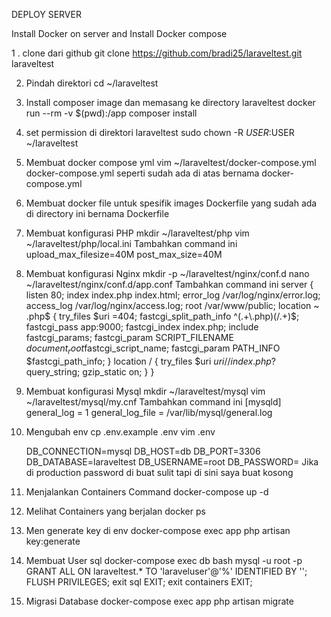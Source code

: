 DEPLOY SERVER

Install Docker on server
and Install Docker compose

1 . clone dari github
git clone https://github.com/bradi25/laraveltest.git laraveltest

2. Pindah direktori
   cd ~/laraveltest

3. Install composer image dan memasang ke directory laraveltest
   docker run --rm -v $(pwd):/app composer install

4. set permission di direktori laraveltest
   sudo chown -R $USER:$USER ~/laraveltest

5. Membuat docker compose yml
   vim ~/laraveltest/docker-compose.yml
   docker-compose.yml seperti sudah ada di atas bernama docker-compose.yml

6. Membuat docker file untuk spesifik images
   Dockerfile yang sudah ada di directory ini bernama Dockerfile

7. Membuat konfigurasi PHP
   mkdir ~/laraveltest/php
   vim ~/laraveltest/php/local.ini
   Tambahkan command ini
   upload_max_filesize=40M
   post_max_size=40M

8. Membuat konfigurasi Nginx
   mkdir -p ~/laraveltest/nginx/conf.d
   nano ~/laraveltest/nginx/conf.d/app.conf
   Tambahkan command ini
   server {
   listen 80;
   index index.php index.html;
   error_log /var/log/nginx/error.log;
   access_log /var/log/nginx/access.log;
   root /var/www/public;
   location ~ \.php$ {
   try_files $uri =404;
        fastcgi_split_path_info ^(.+\.php)(/.+)$;
   fastcgi_pass app:9000;
   fastcgi_index index.php;
   include fastcgi_params;
   fastcgi_param SCRIPT_FILENAME $document_root$fastcgi_script_name;
   fastcgi_param PATH_INFO $fastcgi_path_info;
    }
    location / {
        try_files $uri $uri/ /index.php?$query_string;
   gzip_static on;
   }
   }

9. Membuat konfigurasi Mysql
   mkdir ~/laraveltest/mysql
   vim ~/laraveltest/mysql/my.cnf
   Tambahkan command ini
   [mysqld]
   general_log = 1
   general_log_file = /var/lib/mysql/general.log

10. Mengubah env
    cp .env.example .env
    vim .env

    DB_CONNECTION=mysql
    DB_HOST=db
    DB_PORT=3306
    DB_DATABASE=laraveltest
    DB_USERNAME=root
    DB_PASSWORD=
    Jika di production password di buat sulit tapi di sini saya buat kosong

11. Menjalankan Containers
    Command
    docker-compose up -d

12. Melihat Containers yang berjalan
    docker ps

13. Men generate key di env
    docker-compose exec app php artisan key:generate

14. Membuat User sql
    docker-compose exec db bash
    mysql -u root -p
    GRANT ALL ON laraveltest.\* TO 'laraveluser'@'%' IDENTIFIED BY '';
    FLUSH PRIVILEGES;
    exit sql
    EXIT;
    exit containers
    EXIT;

15. Migrasi Database
    docker-compose exec app php artisan migrate
